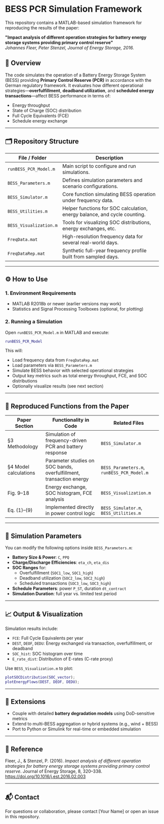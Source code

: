 # BESS PCR Simulation Framework

This repository contains a MATLAB-based simulation framework for reproducing the results of the paper:

**"Impact analysis of different operation strategies for battery energy storage systems providing primary control reserve"**  
*Johannes Fleer, Peter Stenzel, Journal of Energy Storage, 2016.*

## 📌 Overview

The code simulates the operation of a Battery Energy Storage System (BESS) providing **Primary Control Reserve (PCR)** in accordance with the German regulatory framework. It evaluates how different operational strategies—**overfulfillment**, **deadband utilization**, and **scheduled energy transactions**—affect BESS performance in terms of:

- Energy throughput
- State of Charge (SOC) distribution
- Full Cycle Equivalents (FCE)
- Schedule energy exchange

---

## 🗂 Repository Structure

| File / Folder           | Description |
|------------------------|-------------|
| `runBESS_PCR_Model.m`  | Main script to configure and run simulations. |
| `BESS_Parameters.m`    | Defines simulation parameters and scenario configurations. |
| `BESS_Simulator.m`     | Core function simulating BESS operation under frequency data. |
| `BESS_Utilities.m`     | Helper functions for SOC calculation, energy balance, and cycle counting. |
| `BESS_Visualization.m` | Tools for visualizing SOC distributions, energy exchanges, etc. |
| `FreqData.mat`         | High-resolution frequency data for several real-world days. |
| `FreqDataRep.mat`      | Synthetic full-year frequency profile built from sampled days. |

---

## ⚙️ How to Use

### 1. **Environment Requirements**
- MATLAB R2018b or newer (earlier versions may work)
- Statistics and Signal Processing Toolboxes (optional, for plotting)

### 2. **Running a Simulation**

Open `runBESS_PCR_Model.m` in MATLAB and execute:

```matlab
runBESS_PCR_Model
```

This will:
- Load frequency data from `FreqDataRep.mat`
- Load parameters via `BESS_Parameters.m`
- Simulate BESS behavior with selected operational strategies
- Output key metrics such as total energy throughput, FCE, and SOC distributions
- Optionally visualize results (see next section)

---

## 🧪 Reproduced Functions from the Paper

| Paper Section | Functionality in Code | Related Files |
|---------------|-----------------------|---------------|
| §3 Methodology | Simulation of frequency-driven PCR and battery response | `BESS_Simulator.m` |
| §4 Model calculations | Parameter studies on SOC bands, overfulfillment, transaction energy | `BESS_Parameters.m`, `runBESS_PCR_Model.m` |
| Fig. 9–18 | Energy exchange, SOC histogram, FCE analysis | `BESS_Visualization.m` |
| Eq. (1)–(9) | Implemented directly in power control logic | `BESS_Simulator.m`, `BESS_Utilities.m` |

---

## 🧩 Simulation Parameters

You can modify the following options inside `BESS_Parameters.m`:

- **Battery Size & Power**: `C`, `PPQ`
- **Charge/Discharge Efficiencies**: `eta_ch`, `eta_dis`
- **SOC Ranges** for:
  - Overfulfillment (`SOC1_low`, `SOC1_high`)
  - Deadband utilization (`SOC2_low`, `SOC2_high`)
  - Scheduled transactions (`SOC3_low`, `SOC3_high`)
- **Schedule Parameters**: power `P_ST`, duration `dt_contract`
- **Simulation Duration**: full year vs. limited test period

---

## 📈 Output & Visualization

Simulation results include:

- `FCE`: Full Cycle Equivalents per year
- `DEST`, `DEOF`, `DEDU`: Energy exchanged via transaction, overfulfillment, or deadband
- `SOC_hist`: SOC histogram over time
- `E_rate_dist`: Distribution of E-rates (C-rate proxy)

Use `BESS_Visualization.m` to plot:

```matlab
plotSOCDistribution(SOC_vector);
plotEnergyFlows(DEST, DEOF, DEDU);
```

---

## 🧠 Extensions

- Couple with detailed **battery degradation models** using DoD-sensitive metrics
- Extend to multi-BESS aggregation or hybrid systems (e.g., wind + BESS)
- Port to Python or Simulink for real-time or embedded simulation

---

## 📄 Reference

Fleer, J., & Stenzel, P. (2016). *Impact analysis of different operation strategies for battery energy storage systems providing primary control reserve*. Journal of Energy Storage, 8, 320–338. https://doi.org/10.1016/j.est.2016.02.003

---

## 📬 Contact

For questions or collaboration, please contact [Your Name] or open an issue in this repository.
